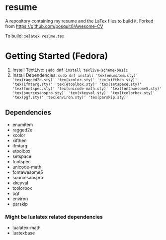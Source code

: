 # resume
A repository containing my resume and the LaTex files to build it. Forked from https://github.com/posquit0/Awesome-CV

To build: `xelatex resume.tex`

# Getting Started (Fedora)

1. Install TextLive: `sudo dnf install texlive-scheme-basic`
2. Install Dependencies: `sudo dnf install 'tex(enumitem.sty)' 'tex(ragged2e.sty)' 'tex(xcolor.sty)' 'tex(xifthen.sty)' 'tex(ifmtarg.sty)' 'tex(etoolbox.sty)' 'tex(setspace.sty)' 'tex(fontspec.sty)' 'tex(unicode-math.sty)' 'tex(fontawesome5.sty)' 'tex(sourcesanspro.sty)' 'tex(xkeyval.sty)' 'tex(tcolorbox.sty)' 'tex(pgf.sty)' 'tex(environ.sty)' 'tex(parskip.sty)'`

## Dependencies
- enumitem
- ragged2e
- xcolor
- xifthen
- ifmtarg
- etoolbox
- setspace
- fontspec
- unicode-math
- fontawesome5
- sourcesanspro
- xkeyval
- tcolorbox
- pgf
- environ
- parskip

### Might be lualatex related dependencies
- lualatex-math
- luatexbase